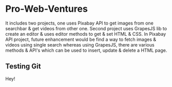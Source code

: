 # Pro-Web-Ventures
It includes two projects, one uses Pixabay API to get images from one searchbar &amp; get videos from other one. Second project uses GrapesJS lib to create an editor &amp; uses editor methods to get &amp; set HTML &amp; CSS.
In Pixabay API project, future enhancement would be find a way to fetch images & videos using single search whereas using GrapesJS, there are various methods & API's which can be used to insert, update & delete a HTML page.

## Testing Git

Hey!
